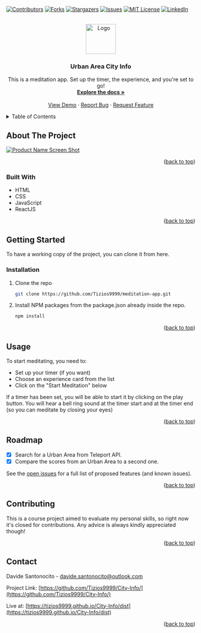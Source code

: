 <!-- Improved compatibility of back to top link: See: https://github.com/othneildrew/Best-README-Template/pull/73 -->

<a name="readme-top"></a>

<!-- PROJECT SHIELDS -->
<!--
*** I'm using markdown "reference style" links for readability.
*** Reference links are enclosed in brackets [ ] instead of parentheses ( ).
*** See the bottom of this document for the declaration of the reference variables
*** for contributors-url, forks-url, etc. This is an optional, concise syntax you may use.
*** https://www.markdownguide.org/basic-syntax/#reference-style-links
-->

[![Contributors][contributors-shield]][contributors-url]
[![Forks][forks-shield]][forks-url]
[![Stargazers][stars-shield]][stars-url]
[![Issues][issues-shield]][issues-url]
[![MIT License][license-shield]][license-url]
[![LinkedIn][linkedin-shield]][linkedin-url]

<!-- PROJECT LOGO -->
<br />
<div align="center">
  <a href="https://github.com/Tizios9999/City-Info">
    <img src="https://www.kindpng.com/picc/m/160-1608792_circle-document-icon-png-transparent-png.png" alt="Logo" width="80" height="80">
  </a>

<h3 align="center">Urban Area City Info</h3>

  <p align="center">
    This is a meditation app. Set up the timer, the experience, and you're set to go!
    <br />
    <a href="https://github.com/Tizios9999/City-Info"><strong>Explore the docs »</strong></a>
    <br />
    <br />
    <a href="https://tizios9999.github.io/City-Info/dist">View Demo</a>
    ·
    <a href="https://github.com/Tizios9999/City-Info/issues">Report Bug</a>
    ·
    <a href="https://github.com/Tizios9999/City-Info/issues">Request Feature</a>
  </p>
</div>

<!-- TABLE OF CONTENTS -->
<details>
  <summary>Table of Contents</summary>
  <ol>
    <li>
      <a href="#about-the-project">About The Project</a>
      <ul>
        <li><a href="#built-with">Built With</a></li>
      </ul>
    </li>
    <li>
      <a href="#getting-started">Getting Started</a>
      <ul>
        <li><a href="#installation">Installation</a></li>
      </ul>
    </li>
    <li><a href="#usage">Usage</a></li>
    <li><a href="#roadmap">Roadmap</a></li>
    <li><a href="#contributing">Contributing</a></li>
    <li><a href="#contact">Contact</a></li>
  </ol>
</details>

<!-- ABOUT THE PROJECT -->

## About The Project

[![Product Name Screen Shot][product-screenshot]](https://tizios9999.github.io/City-Info/dist)

<p align="right">(<a href="#readme-top">back to top</a>)</p>

### Built With

- HTML
- CSS
- JavaScript
- ReactJS

<p align="right">(<a href="#readme-top">back to top</a>)</p>

<!-- GETTING STARTED -->

## Getting Started

To have a working copy of the project, you can clone it from here.

### Installation

1. Clone the repo
   ```sh
   git clone https://github.com/Tizios9999/meditation-app.git
   ```
2. Install NPM packages from the package.json already inside the repo.
   ```sh
   npm install
   ```

<p align="right">(<a href="#readme-top">back to top</a>)</p>

<!-- USAGE EXAMPLES -->

## Usage

To start meditating, you need to:

- Set up your timer (if you want)
- Choose an experience card from the list
- Click on the "Start Meditation" below

If a timer has been set, you will be able to start it by clicking
on the play button. You will hear a bell ring sound at the timer start
and at the timer end (so you can meditate by closing your eyes)

<p align="right">(<a href="#readme-top">back to top</a>)</p>

<!-- ROADMAP -->

## Roadmap

- [x] Search for a Urban Area from Teleport API.
- [x] Compare the scores from an Urban Area to a second one.

See the [open issues](https://github.com/Tizios9999/City-Info/issues) for a full list of proposed features (and known issues).

<p align="right">(<a href="#readme-top">back to top</a>)</p>

<!-- CONTRIBUTING -->

## Contributing

This is a course project aimed to evaluate my personal skills, so right now it's closed for contributions. Any advice is always kindly appreciated though!

<p align="right">(<a href="#readme-top">back to top</a>)</p>

<!-- CONTACT -->

## Contact

Davide Santonocito - davide.santonocito@outlook.com

Project Link: [https://github.com/Tizios9999/City-Info/](https://github.com/Tizios9999/City-Info/)

Live at: [https://tizios9999.github.io/City-Info/dist](https://tizios9999.github.io/City-Info/dist)

<p align="right">(<a href="#readme-top">back to top</a>)</p>

<!-- MARKDOWN LINKS & IMAGES -->
<!-- https://www.markdownguide.org/basic-syntax/#reference-style-links -->

[contributors-shield]: https://img.shields.io/github/contributors/Tizios9999/City-Info.svg?style=for-the-badge
[contributors-url]: https://github.com/Tizios9999/City-Info/graphs/contributors
[forks-shield]: https://img.shields.io/github/forks/Tizios9999/City-Info.svg?style=for-the-badge
[forks-url]: https://github.com/Tizios9999/City-Info/network/members
[stars-shield]: https://img.shields.io/github/stars/Tizios9999/City-Info.svg?style=for-the-badge
[stars-url]: https://github.com/Tizios9999/City-Info/stargazers
[issues-shield]: https://img.shields.io/github/issues/Tizios9999/City-Info.svg?style=for-the-badge
[issues-url]: https://github.com/Tizios9999/City-Info/issues
[license-shield]: https://img.shields.io/github/license/Tizios9999/City-Info.svg?style=for-the-badge
[license-url]: https://github.com/Tizios9999/City-Info/blob/master/LICENSE.txt
[linkedin-shield]: https://img.shields.io/badge/-LinkedIn-black.svg?style=for-the-badge&logo=linkedin&colorB=555
[linkedin-url]: https://linkedin.com/in/davide-santonocito-36ab84170
[product-screenshot]: src/img/preview.png
